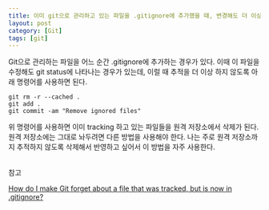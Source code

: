 ```yaml
---
title: 이미 git으로 관리하고 있는 파일을 .gitignore에 추가했을 때, 변경해도 더 이상 추적하지 않도록 하는 방법
layout: post
category: [Git]
tags: [git]
---
```


Git으로 관리하는 파일을 어느 순간 .gitignore에 추가하는 경우가 있다. 이때 이 파일을 수정해도 git status에 나타나는 경우가 있는데, 이럴 때 추적을 더 이상 하지 않도록 아래 명령어를 사용하면 된다.

```
git rm -r --cached .
git add .
git commit -am "Remove ignored files"
```

위 명령어를 사용하면 이미 tracking 하고 있는 파일들을 원격 저장소에서 삭제가 된다. 원격 저장소에는 그대로 놔두려면 다른 방법을 사용해야 한다. 나는 주로 원격 저장소까지 추적하지 않도록 삭제해서 반영하고 싶어서 이 방법을 자주 사용한다.

<br>
참고

[How do I make Git forget about a file that was tracked, but is now in .gitignore?](https://stackoverflow.com/questions/1274057/how-do-i-make-git-forget-about-a-file-that-was-tracked-but-is-now-in-gitignore)